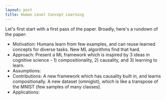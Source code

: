 ```yaml
---
layout: post
title: Human Level Concept Learning
---
```


Let's first start with a first pass of the paper. Broadly, here's a rundown of the paper:
 
- Motivation: Humans learn from few examples, and can reuse learned concepts for diverse tasks. New ML algorithms find that hard. 
- Approach: Present a ML framework which is inspired by 3 ideas in cognitive science - 1) compositionality, 2) causality, and 3) learning to learn.
- Assumptions: 
- Contributions: A new framework which has causality built in, and learns compositionally. A new dataset (omniglot), which is like a transpose of the MNIST (few samples of many classes). 
- Applications: 
